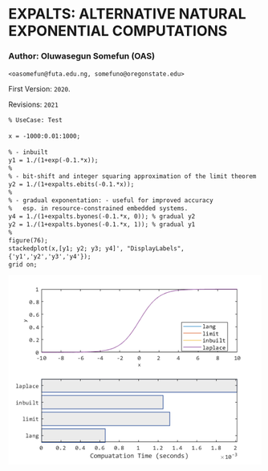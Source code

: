 # EXPALTS: ALTERNATIVE NATURAL EXPONENTIAL COMPUTATIONS
### Author: Oluwasegun Somefun (OAS)

`<oasomefun@futa.edu.ng, somefuno@oregonstate.edu>`

First Version: `2020`.

Revisions: `2021`

```matlab:Code
% UseCase: Test

x = -1000:0.01:1000;

% - inbuilt
y1 = 1./(1+exp(-0.1.*x));
%
% - bit-shift and integer squaring approximation of the limit theorem
y2 = 1./(1+expalts.ebits(-0.1.*x));
%
% - gradual exponentation: - useful for improved accuracy
%   esp. in resource-constrained embedded systems.
y4 = 1./(1+expalts.byones(-0.1.*x, 0)); % gradual y2
y2 = 1./(1+expalts.byones(-0.1.*x, 1)); % gradual y1
%
figure(76); 
stackedplot(x,[y1; y2; y3; y4]', "DisplayLabels", {'y1','y2','y3','y4'}); 
grid on;
```

![figure_0.png](TEST_images/figure_0.png)

```matlab:Code

```

